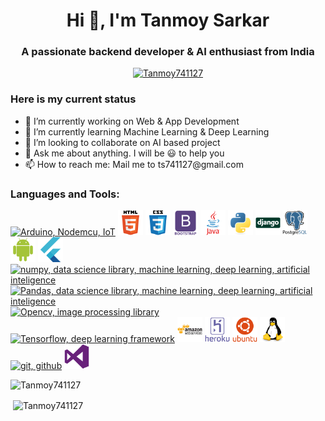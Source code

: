 
<h1 align="center">Hi 👋, I'm Tanmoy Sarkar</h1>
<h3 align="center">A passionate backend developer & AI enthusiast from India</h3>

<p align="center"> <a href="https://github.com/ryo-ma/github-profile-trophy"><img src="https://github-profile-trophy.vercel.app/?username=Tanmoy741127" alt="Tanmoy741127" /></a> </p>

<h3 align="left">Here is my current status</h3>
<ul>
<li>🔭 I’m currently working on Web & App Development</li>
<li>🌱 I’m currently learning Machine Learning & Deep Learning </li>
<li>👯 I’m looking to collaborate on AI based project</li>
<li>💬 Ask me about anything. I will be 😃 to help you</li>
<li>📫 How to reach me: Mail me to ts741127@gmail.com</li>
</ul>
<h3 align="left">Languages and Tools:</h3>
<p align="left">
  <a href="https://www.arduino.cc/" target="_blank"><img src="https://upload.wikimedia.org/wikipedia/commons/thumb/8/87/Arduino_Logo.svg/1280px-Arduino_Logo.svg.png" alt="Arduino, Nodemcu, IoT" width="auto" height="40"></a>
  <a href="https://en.wikipedia.org/wiki/HTML" target="_blank"><img src="https://github.com/devicons/devicon/blob/master/icons/html5/html5-original-wordmark.svg" alt="Html, web Design" width="40" height="40"></a>
  <a href="https://en.wikipedia.org/wiki/CSS" target="_blank"><img src="https://github.com/devicons/devicon/blob/master/icons/css3/css3-original-wordmark.svg" alt="CSS, CSS3, Web Design" width="40" height="40"></a>
  <a href="https://v5.getbootstrap.com/" target="_blank"><img src="https://raw.githubusercontent.com/devicons/devicon/master/icons/bootstrap/bootstrap-plain-wordmark.svg" width="40" height="40"/></a>
  <a href="https://www.java.com/" target="_blank"><img src="https://github.com/devicons/devicon/blob/master/icons/java/java-original-wordmark.svg" alt="java" width="40" height="40"></a>
  <a href="https://www.python.org/" target="_blank"><img src="https://github.com/devicons/devicon/blob/master/icons/python/python-original.svg" alt="Python" width="40" height="40"></a>
  <a href="https://www.djangoproject.com/" target="_blank"><img src="https://github.com/devicons/devicon/blob/master/icons/django/django-original.svg" alt="Django, Web development framework,backend framework" width="40" height="40"></a>
  <a href="https://www.postgresql.org/" target="_blank"><img src="https://github.com/devicons/devicon/blob/master/icons/postgresql/postgresql-original-wordmark.svg" alt="postgresql database, db" width="40" height="40"></a>
  <a href="https://developer.android.com/" target="_blank"><img src="https://github.com/devicons/devicon/blob/master/icons/android/android-original.svg" alt="android studio, app development" width="40" height="40"></a>
  <a href="https://flutter.dev/" target="_blank"><img src="https://github.com/devicons/devicon/blob/master/icons/flutter/flutter-original.svg" alt="app development, flutter framework by google" width="40" height="40"></a>
  <a href="https://numpy.org/" target="_blank"><img src="https://upload.wikimedia.org/wikipedia/commons/thumb/3/31/NumPy_logo_2020.svg/1280px-NumPy_logo_2020.svg.png" alt="numpy, data science library, machine learning, deep learning, artificial inteligence" width="auto" height="40"></a>
  <a href="https://pandas.pydata.org/" target="_blank"><img src="https://numfocus.org/wp-content/uploads/2016/07/pandas-logo-300.png" alt="Pandas, data science library, machine learning, deep learning, artificial inteligence" width="40" height="40"></a>
  <a href="https://opencv.org/" target="_blank"><img src="https://upload.wikimedia.org/wikipedia/commons/thumb/3/32/OpenCV_Logo_with_text_svg_version.svg/1200px-OpenCV_Logo_with_text_svg_version.svg.png" alt="Opencv, image processing library" width="40" height="40"></a>
  <a href="https://www.tensorflow.org/" target="_blank"><img src="https://upload.wikimedia.org/wikipedia/commons/thumb/2/2d/Tensorflow_logo.svg/957px-Tensorflow_logo.svg.png" alt="Tensorflow, deep learning framework" width="40" height="40"></a>
  <a href="https://aws.amazon.com/" target="_blank"><img src="https://github.com/devicons/devicon/blob/master/icons/amazonwebservices/amazonwebservices-original-wordmark.svg" alt="aws, Amazon web services, aws deployment" width="auto" height="40"></a>
  <a href="https://www.heroku.com/" target="_blank"><img src="https://github.com/devicons/devicon/blob/master/icons/heroku/heroku-original-wordmark.svg" alt="Heroku, heroku hosting,heroku deployment" width="40" height="40"></a>
  <a href="https://ubuntu.com/" target="_blank"><img src="https://github.com/devicons/devicon/blob/master/icons/ubuntu/ubuntu-plain-wordmark.svg" alt="ubuntu, linux os, server administration" width="40" height="40"></a>
  <a href="https://en.wikipedia.org/wiki/Linux" target="_blank"><img src="https://raw.githubusercontent.com/devicons/devicon/master/icons/linux/linux-original.svg" alt="linux" width="40" height="40"></a>
  <a href="https://git-scm.com/" target="_blank"><img src="https://www.vectorlogo.zone/logos/git-scm/git-scm-icon.svg" alt="git, github" width="40" height="40"></a>
  <a href="https://code.visualstudio.com/" target="_blank"><img src="https://github.com/devicons/devicon/blob/master/icons/visualstudio/visualstudio-plain.svg" alt="Visual studio code, vs code by microsoft" width="40" height="40"></a>
</p>

<p><img align="left" src="https://github-readme-stats.vercel.app/api/top-langs?username=Tanmoy741127&show_icons=true&locale=en&layout=compact" alt="Tanmoy741127" /></p>
<br>
<p>&nbsp;<img align="center" src="https://github-readme-stats.vercel.app/api?username=Tanmoy741127&show_icons=true&locale=en" alt="Tanmoy741127" /></p>
<img src="https://komarev.com/ghpvc/?username=Tanmoy741127" style="display:none">
